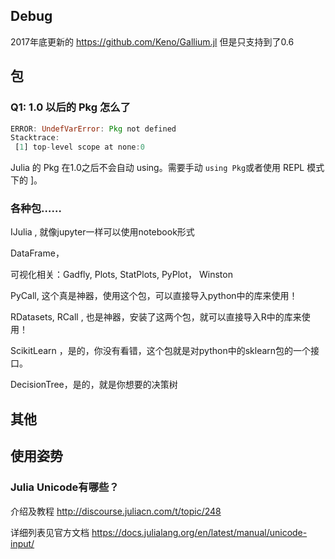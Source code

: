 ## Debug

2017年底更新的 https://github.com/Keno/Gallium.jl
但是只支持到了0.6

## 包

### Q1: 1.0 以后的 Pkg 怎么了

```julia
ERROR: UndefVarError: Pkg not defined
Stacktrace:
 [1] top-level scope at none:0
```
Julia 的 Pkg 在1.0之后不会自动 using。需要手动 `using Pkg`或者使用 REPL 模式下的 ]。

### 各种包……

IJulia , 就像jupyter一样可以使用notebook形式

DataFrame，

可视化相关：Gadfly, Plots, StatPlots, PyPlot， Winston

PyCall, 这个真是神器，使用这个包，可以直接导入python中的库来使用！

RDatasets, RCall , 也是神器，安装了这两个包，就可以直接导入R中的库来使用！

ScikitLearn ，是的，你没有看错，这个包就是对python中的sklearn包的一个接口。

DecisionTree，是的，就是你想要的决策树

## 其他

## 使用姿势

### Julia Unicode有哪些？

介绍及教程 http://discourse.juliacn.com/t/topic/248

详细列表见官方文档 https://docs.julialang.org/en/latest/manual/unicode-input/